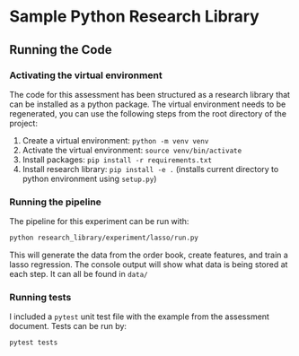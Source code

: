 # Sample Python Research Library

## Running the Code

### Activating the virtual environment

The code for this assessment has been structured as a research library that can be installed as a python package.
The virtual environment needs to be regenerated, you can use the following steps from the root directory of the project:

1. Create a virtual environment: `python -m venv venv`
2. Activate the virtual environment: `source venv/bin/activate`
3. Install packages: `pip install -r requirements.txt`
4. Install research library: `pip install -e .` (installs current directory to python environment using `setup.py`)

### Running the pipeline

The pipeline for this experiment can be run with:

```bash
python research_library/experiment/lasso/run.py
```

This will generate the data from the order book, create features, and train a lasso regression.
The console output will show what data is being stored at each step. It can all be found in `data/`

### Running tests

I included a `pytest` unit test file with the example from the assessment document. Tests can be run by:

```bash
pytest tests
```
